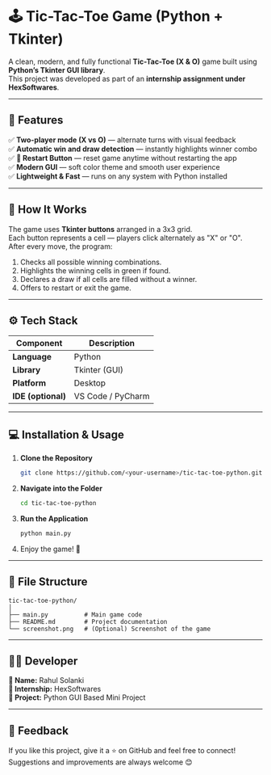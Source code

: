 # 🕹️ Tic-Tac-Toe Game (Python + Tkinter)

A clean, modern, and fully functional **Tic-Tac-Toe (X & O)** game built using **Python’s Tkinter GUI library**.  
This project was developed as part of an **internship assignment under HexSoftwares**.

---

## 🚀 Features

✅ **Two-player mode (X vs O)** — alternate turns with visual feedback  
✅ **Automatic win and draw detection** — instantly highlights winner combo  
✅ **🔁 Restart Button** — reset game anytime without restarting the app  
✅ **Modern GUI** — soft color theme and smooth user experience  
✅ **Lightweight & Fast** — runs on any system with Python installed  

---

## 🧠 How It Works

The game uses **Tkinter buttons** arranged in a 3x3 grid.  
Each button represents a cell — players click alternately as "X" or "O".  
After every move, the program:

1. Checks all possible winning combinations.  
2. Highlights the winning cells in green if found.  
3. Declares a draw if all cells are filled without a winner.  
4. Offers to restart or exit the game.  

---

## ⚙️ Tech Stack

| Component | Description |
|------------|-------------|
| **Language** | Python |
| **Library** | Tkinter (GUI) |
| **Platform** | Desktop |
| **IDE (optional)** | VS Code / PyCharm |

---

## 💻 Installation & Usage

1. **Clone the Repository**
   ```bash
   git clone https://github.com/<your-username>/tic-tac-toe-python.git
   ```
2. **Navigate into the Folder**
   ```bash
   cd tic-tac-toe-python
   ```
3. **Run the Application**
   ```bash
   python main.py
   ```
4. Enjoy the game! 🎉

---

## 🧩 File Structure

```
tic-tac-toe-python/
│
├── main.py          # Main game code
├── README.md        # Project documentation
└── screenshot.png   # (Optional) Screenshot of the game
```

---

## 👨‍💻 Developer

**👤 Name:** Rahul Solanki  
**🏢 Internship:** HexSoftwares  
**📅 Project:** Python GUI Based Mini Project  

---

## 💬 Feedback

If you like this project, give it a ⭐ on GitHub and feel free to connect!  
Suggestions and improvements are always welcome 😊  
